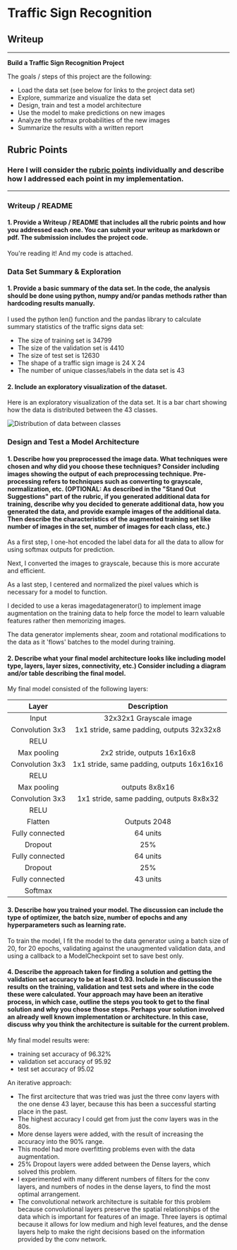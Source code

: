 # **Traffic Sign Recognition** 

## Writeup

---

**Build a Traffic Sign Recognition Project**

The goals / steps of this project are the following:
* Load the data set (see below for links to the project data set)
* Explore, summarize and visualize the data set
* Design, train and test a model architecture
* Use the model to make predictions on new images
* Analyze the softmax probabilities of the new images
* Summarize the results with a written report

[//]: # (Image References)

[image1]: ./distribution.jpg "Visualization"
[image2]: .signs/1.jpeg "1"
[image3]: .signs/2.jpeg "2"
[image4]: .signs/3.jpeg "3"
[image5]: .signs/4.jpeg "4"
[image6]: .signs/5.jp3g "5"

## Rubric Points
### Here I will consider the [rubric points](https://review.udacity.com/#!/rubrics/481/view) individually and describe how I addressed each point in my implementation.  

---
### Writeup / README

#### 1. Provide a Writeup / README that includes all the rubric points and how you addressed each one. You can submit your writeup as markdown or pdf. The submission includes the project code.

You're reading it! And my code is attached.

### Data Set Summary & Exploration

#### 1. Provide a basic summary of the data set. In the code, the analysis should be done using python, numpy and/or pandas methods rather than hardcoding results manually.

I used the python len() function and the pandas library to calculate summary statistics of the traffic signs data set:

* The size of training set is 34799
* The size of the validation set is 4410
* The size of test set is 12630
* The shape of a traffic sign image is 24 X 24
* The number of unique classes/labels in the data set is 43

#### 2. Include an exploratory visualization of the dataset.

Here is an exploratory visualization of the data set. It is a bar chart showing how the data is distributed between the 43 classes.

![Distribution of data between classes][image1]

### Design and Test a Model Architecture

#### 1. Describe how you preprocessed the image data. What techniques were chosen and why did you choose these techniques? Consider including images showing the output of each preprocessing technique. Pre-processing refers to techniques such as converting to grayscale, normalization, etc. (OPTIONAL: As described in the "Stand Out Suggestions" part of the rubric, if you generated additional data for training, describe why you decided to generate additional data, how you generated the data, and provide example images of the additional data. Then describe the characteristics of the augmented training set like number of images in the set, number of images for each class, etc.)

As a first step, I one-hot encoded the label data for all the data to allow for using softmax outputs for prediction.

Next, I converted the images to grayscale, because this is more accurate and efficient.

As a last step, I centered and normalized the pixel values which is necessary for a model to function.

I decided to use a keras imagedatagenerator() to implement image augmentation on the training data to help force the model to learn valuable features rather then memorizing images.

The data generator implements shear, zoom and rotational modifications to the data as it 'flows' batches to the model during training. 


#### 2. Describe what your final model architecture looks like including model type, layers, layer sizes, connectivity, etc.) Consider including a diagram and/or table describing the final model.

My final model consisted of the following layers:

| Layer         		|     Description	        					| 
|:---------------------:|:---------------------------------------------:| 
| Input         		| 32x32x1 Grayscale image   					| 
| Convolution 3x3     	| 1x1 stride, same padding, outputs 32x32x8  	|
| RELU					|												|
| Max pooling	      	| 2x2 stride,  outputs 16x16x8 		    		|
| Convolution 3x3	    | 1x1 stride, same padding, outputs 16x16x16	|
| RELU                  |                                               |
| Max pooling           | outputs 8x8x16                                |
| Convolution 3x3       | 1x1 stride, same padding, outputs 8x8x32      |
| RELU                  |                                               |
| Flatten               | Outputs 2048                                  |
| Fully connected		| 64 units     									|
| Dropout               | 25%                                           |
| Fully connected       | 64 units                                      |
| Dropout               | 25%
| Fully connected       | 43 units
| Softmax				|            									|
 
#### 3. Describe how you trained your model. The discussion can include the type of optimizer, the batch size, number of epochs and any hyperparameters such as learning rate.

To train the model, I fit the model to the data generator using a batch size of 20, for 20 epochs, validating against the unaugmented validation data, and using a callback to a ModelCheckpoint set to save best only.

#### 4. Describe the approach taken for finding a solution and getting the validation set accuracy to be at least 0.93. Include in the discussion the results on the training, validation and test sets and where in the code these were calculated. Your approach may have been an iterative process, in which case, outline the steps you took to get to the final solution and why you chose those steps. Perhaps your solution involved an already well known implementation or architecture. In this case, discuss why you think the architecture is suitable for the current problem.

My final model results were:
* training set accuracy of 96.32%
* validation set accuracy of 95.92
* test set accuracy of 95.02

An iterative approach:
* The first arcitecture that was tried was just the three conv layers with the one dense 43 layer, because this has been a successful starting place in the past.
* The highest accuracy I could get from just the conv layers was in the 80s.
* More dense layers were added, with the result of increasing the accuracy into the 90% range.
* This model had more overfitting problems even with the data augmentation.
* 25% Dropout layers were added between the Dense layers, which solved this problem.
* I experimented with many different numbers of filters for the conv layers, and numbers of nodes in the dense layers, to find the most optimal arrangement.
* The convolutional network architecture is suitable for this problem because convolutional layers preserve the spatial relationships of the data which is important for features of an image. Three layers is optimal because it allows for low medium and high level features, and the dense layers help to make the right decisions based on the information provided by the conv network.

